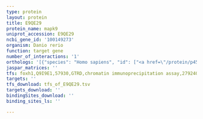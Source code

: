 ```yaml
---
type: protein
layout: protein
title: E9QE29
protein_name: mapk9
uniprot_accession: E9QE29
ncbi_gene_id: '100149273'
organism: Danio rerio
function: target gene
number_of_interactions: '1'
orthologs: '[{"species": "Homo sapiens", "id": ["<a href=\"/protein/p45984\">P45984</a>"]}, {"species": "Mus musculus", "id": ["<a href=\"/protein/q9wtu6\">Q9WTU6</a>"]}, {"species": "Rattus norvegicus", "id": ["<a href=\"/protein/d4a5v8\">D4A5V8</a>"]}, {"species": "Saccharomyces cerevisiae", "id": ["<a href=\"/protein/p41808\">P41808</a>"]}]'
jaspar_matrices: ''
tfs: foxh1,Q9I9E1,57930,GTRD,chromatin immunoprecipitation assay,27924024%5Buid%5D,No
targets: ''
tfs_download: tfs_of_E9QE29.tsv
targets_download: ''
bindingSites_download: ''
binding_sites_ls: ''

---
```

